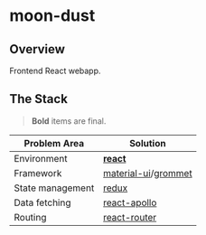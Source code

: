 # moon-dust

## Overview

Frontend React webapp.

## The Stack

> **Bold** items are final.

| Problem Area | Solution |
| --- | --- |
| Environment | **[react](https://github.com/facebook/react/)** |
| Framework | [material-ui](https://material-ui.com/)/[grommet](https://v2.grommet.io/) |
| State management | [redux](https://github.com/reduxjs/redux) |
| Data fetching | [react-apollo](https://github.com/apollographql/react-apollo) |
| Routing | [react-router](https://github.com/ReactTraining/react-router) |
